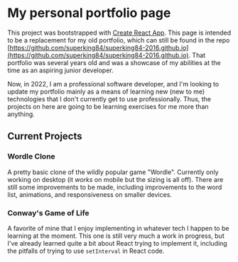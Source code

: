 # My personal portfolio page

This project was bootstrapped with [Create React App](https://github.com/facebook/create-react-app).  This page is intended to be a replacement for my old portfolio, which can still be found in the repo [https://github.com/superking84/superking84-2016.github.io](https://github.com/superking84/superking84-2016.github.io).  That portfolio was several years old and was a showcase of my abilities at the time as an aspiring junior developer.

Now, in 2022, I am a professional software developer, and I'm looking to update my portfolio mainly as a means of learning new (new to me) technologies that I don't currently get to use professionally.  Thus, the projects on here are going to be learning exercises for me more than anything.

## Current Projects

### Wordle Clone

A pretty basic clone of the wildly popular game "Wordle". Currently only working on desktop (it *works* on mobile but the sizing is all off).   There are still some improvements to be made, including improvements to the word list, animations, and responsiveness on smaller devices.

### Conway's Game of Life
A favorite of mine that I enjoy implementing in whatever tech I happen to be learning at the moment. This one is still very much a work in progress, but I've already learned quite a bit about React trying to implement it, including the pitfalls of trying to use `setInterval` in React code.
